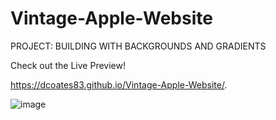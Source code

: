 # Vintage-Apple-Website
PROJECT: BUILDING WITH BACKGROUNDS AND GRADIENTS

Check out the Live Preview!

https://dcoates83.github.io/Vintage-Apple-Website/.

![image](https://user-images.githubusercontent.com/63134707/125170133-97883080-e16a-11eb-9b98-5114a9af439e.png)

